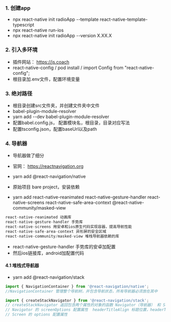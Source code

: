 ### 1. 创建app

- npx react-native init radioApp --template react-native-template-typescript
- npx react-native run-ios
- npx react-native init radioApp --version X.XX.X


### 2. 引入多环境

- 插件网站： https://js.coach
- react-native-config / pod install /  import Config from "react-native-config";
- 根目录加.env文件，配置环境变量


### 3. 绝对路径

- 根目录创建src文件夹，并创建文件夹中文件
- babel-plugin-module-resolver
- yarn add --dev babel-plugin-module-resolver
- 配置babel.config.js， 配置模块名，根目录，目录对应写法
- 配置tsconfig.json，配置baseUrl以及path

### 4. 导航器

- 导航器做了细分

- 官网： https://reactnavigation.org
- yarn add @react-navigation/native
- 原始项目 bare project，安装依赖
- yarn add react-native-reanimated react-native-gesture-handler react-native-screens react-native-safe-area-context @react-native-community/masked-view
```js
react-native-reanimated 动画库
react-native-gesture-handler 手势库
react-native-screens 用安卓和ios原生代码实现容器，提高导航性能
react-native-safe-area-context 异形屏的安全区域
react-native-community/masked-view 堆栈导航器依赖的库
```
- react-native-gesture-handler 手势库的安卓加配置
- 然后ios链接库，android加配置代码


#### 4.1 堆栈式导航器

- yarn add @react-navigation/stack
```js
import { NavigationContainer } from '@react-navigation/native';
//NavigationContainer 管理整个导航树，并包含导航状态，所有导航器必须放在其中

import { createStackNavigator } from '@react-navigation/stack';
// createStackNavigator 返回包含两个属性的对象的函数 Navigator（导航器） 和 Screen（界面）
// Navigator 的 screenOptions 配置属性  headerTitleAlign 标题位置，headerTitle 标题名字
// Screen 的 options 配置属性
```